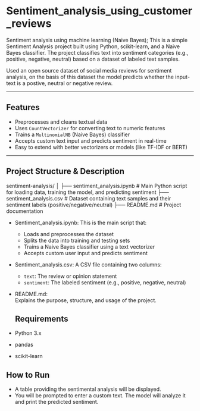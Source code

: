 # Sentiment_analysis_using_customer_reviews

Sentiment analysis using machine learning (Naive Bayes);
This is a simple Sentiment Analysis project built using Python, scikit-learn, and a Naive Bayes classifier. The project classifies text into sentiment categories (e.g., positive, negative, neutral) based on a dataset of labeled text samples.

Used an open source dataset of social media reviews for sentiment analysis, on the basis of this dataset the model predicts whether the input-text is a postive, neutral or negative review. 

---

## Features

- Preprocesses and cleans textual data
- Uses `CountVectorizer` for converting text to numeric features
- Trains a `MultinomialNB` (Naive Bayes) classifier
- Accepts custom text input and predicts sentiment in real-time
- Easy to extend with better vectorizers or models (like TF-IDF or BERT)

---

## Project Structure & Description
sentiment-analysis/
│
├── sentiment_analysis.ipynb # Main Python script for loading data, training the model, and predicting sentiment
├── sentiment_analysis.csv # Dataset containing text samples and their sentiment labels (positive/negative/neutral)
├── README.md # Project documentation


- Sentiment_analysis.ipynb: 
  This is the main script that:
  - Loads and preprocesses the dataset
  - Splits the data into training and testing sets
  - Trains a Naive Bayes classifier using a text vectorizer
  - Accepts custom user input and predicts sentiment

- Sentiment_analysis.csv:
  A CSV file containing two columns:
  - `text`: The review or opinion statement
  - `sentiment`: The labeled sentiment (e.g., positive, negative, neutral)

- README.md:  
  Explains the purpose, structure, and usage of the project.

  ## Requirements

- Python 3.x
- pandas
- scikit-learn


## How to Run
- A table providing the sentimental analysis will be displayed. 
- You will be prompted to enter a custom text. The model will analyze it and print the predicted sentiment.
